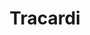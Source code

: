 ---
draft: false
title: Tracardi
content:
  id: tracardi
  name: Tracardi
  website: https://tracardi.com/
  short_description: TRACARDI is a new HOME for your customer data. TRACARDI is an API-first solution, a low-code / no-code platform aimed at any e-commerce business that wants to start using user data for marketing purposes.
---